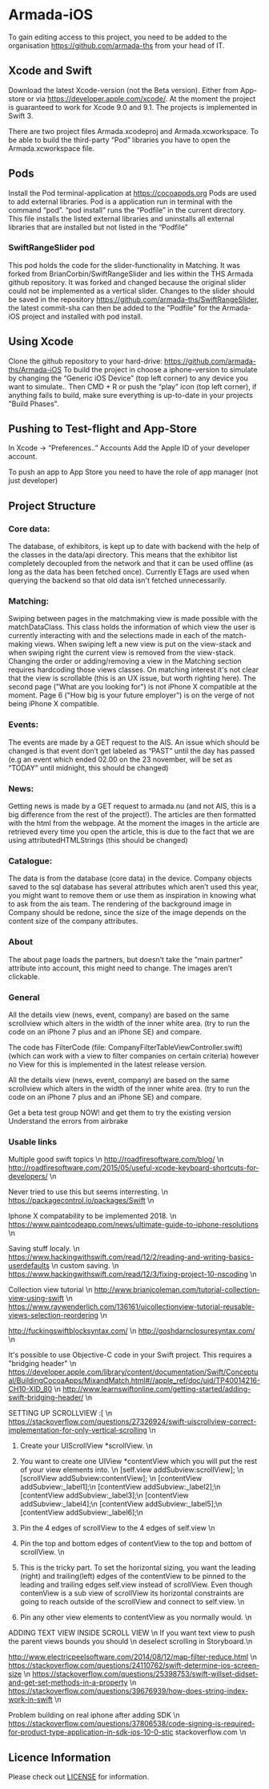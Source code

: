 # Armada-iOS
To gain editing access to this project, you need to be added to the organisation https://github.com/armada-ths from your head of IT. 

## Xcode and Swift
Download the latest Xcode-version (not the Beta version). Either from App-store or via https://developer.apple.com/xcode/. At the moment the project is guaranteed to work for Xcode 9.0 and 9.1. The projects is implemented in Swift 3.  

There are two project files Armada.xcodeproj and Armada.xcworkspace. To be able to build the third-party “Pod” libraries you have to open the Armada.xcworkspace file. 

## Pods
Install the Pod terminal-application at https://cocoapods.org
Pods are used to add external libraries. Pod is a application run in terminal with the command “pod”. “pod install” runs the “Podfile” in the current directory. This file installs the listed external libraries and uninstalls all external libraries that are installed but not listed in the “Podfile”  

### SwiftRangeSlider pod
This pod holds the code for the slider-functionality in Matching. It was forked from BrianCorbin/SwiftRangeSlider and lies within the THS Armada github repository. It was forked and changed because the original slider could not be implemented as a vertical slider. Changes to the slider should be saved in the repository https://github.com/armada-ths/SwiftRangeSlider, the latest commit-sha can then be added to the "Podfile" for the Armada-iOS project and installed with pod install. 

## Using Xcode 
Clone the github repository to your hard-drive: https://github.com/armada-ths/Armada-iOS 
To build the project in choose a iphone-version to simulate by changing the “Generic iOS Device” (top left corner) to any device you want to simulate.. Then CMD + R or push the “play” icon (top left corner), if anything fails to build, make sure everything is up-to-date in your projects "Build Phases".

## Pushing to Test-flight and App-Store
In Xcode -> “Preferences..” 
Accounts
Add the Apple ID of your developer account.

To push an  app to App Store you need to have the role of app manager (not just developer)



## Project Structure
### Core data:
The database, of exhibitors, is kept up to date with backend with the help of the classes in the data/api directory. This means that the exhibitor list completely decoupled from the network and that it can be used offline (as long as the data has been fetched once). Currently ETags are used when querying the backend so that old data isn't fetched unnecessarily.
### Matching:
Swiping between pages in the matchmaking view is made possible with the matchDataClass. This class holds the information of which view the user is currently interacting with and the selections made in each of the match-making views. When swiping left a new view is put on the view-stack and when swiping right the current view is removed from the view-stack. Changing the order or adding/removing a view in the Matching section requires hardcoding those views classes. On matching interest it's not clear that the view is scrollable (this is an UX issue, but worth righting here). The second page ("What are you looking for") is not iPhone X compatible at the moment. Page 6 ("How big is your future employer") is on the verge of not being iPhone X compatible.


### Events: 
The events are made by a GET request to the AIS. An issue which should be changed is that event don’t get labeled as “PAST” until the day has passed (e.g an event which ended 02.00 on the 23 november, will be set as “TODAY” until midnight, this should be changed)
### News: 
Getting news is made by a GET request to armada.nu (and not AIS, this is a big difference from the rest of the project!). The articles are then formatted with the html from the webpage. At the moment the images in the article are retrieved every time you open the article, this is due to the fact that we are using attributedHTMLStrings (this should be changed)
### Catalogue: 
The data is from the database (core data) in the device. Company objects saved to the sql database has several attributes which aren’t used this year, you might want to remove them or use them as inspiration in knowing what to ask from the ais team. The rendering of the background image in Company should be redone, since the size of the image depends on the content size of the company attributes.
### About
The about page loads the partners, but doesn’t take the ”main partner” attribute into account, this might need to change. The images aren’t clickable.

### General
All the details view (news, event, company) are based on the same scrollview which alters in the width of the inner white area. (try to run the code on an iPhone 7 plus and an iPhone SE) and compare.

The code has FilterCode (file: CompanyFilterTableViewController.swift) (which can work with a view to filter companies on certain criteria) however no View for this is implemented in the latest release version.

All the details view (news, event, company) are based on the same scrollview which alters in the width of the inner white area. (try to run the code on an iPhone 7 plus and an iPhone SE) and compare.

Get a beta test group NOW! and get them to try the existing version
Understand the errors from airbrake

### Usable links
Multiple good swift topics \n
http://roadfiresoftware.com/blog/ \n
http://roadfiresoftware.com/2015/05/useful-xcode-keyboard-shortcuts-for-developers/ \n

Never tried to use this but seems interresting. \n
https://packagecontrol.io/packages/Swift \n

Iphone X compatability to be implemented 2018. \n
https://www.paintcodeapp.com/news/ultimate-guide-to-iphone-resolutions \n

Saving stuff localy. \n
https://www.hackingwithswift.com/read/12/2/reading-and-writing-basics-userdefaults  \n
custom saving. \n
https://www.hackingwithswift.com/read/12/3/fixing-project-10-nscoding \n

Collection view tutorial \n
http://www.brianjcoleman.com/tutorial-collection-view-using-swift \n
https://www.raywenderlich.com/136161/uicollectionview-tutorial-reusable-views-selection-reordering \n

http://fuckingswiftblocksyntax.com/ \n
http://goshdarnclosuresyntax.com/ \n

It's possible to use Objective-C code in your Swift project. This requires a "bridging header" \n
https://developer.apple.com/library/content/documentation/Swift/Conceptual/BuildingCocoaApps/MixandMatch.html#//apple_ref/doc/uid/TP40014216-CH10-XID_80 \n
http://www.learnswiftonline.com/getting-started/adding-swift-bridging-header/ \n

SETTING UP SCROLLVIEW :[ \n
https://stackoverflow.com/questions/27326924/swift-uiscrollview-correct-implementation-for-only-vertical-scrolling \n

1. Create your UIScrollView *scrollView. \n

2. You want to create one UIView *contentView which you will put the rest of your view elements into. \n
    [self.view addSubview:scrollView]; \n
    [scrollView addSubview:contentView]; \n
    [contentView addSubview:_label1];\n
    [contentView addSubview:_label2];\n
    [contentView addSubview:_label3];\n
    [contentView addSubview:_label4];\n
    [contentView addSubview:_label5];\n
    [contentView addSubview:_label6];\n

3. Pin the 4 edges of scrollView to the 4 edges of self.view \n

4. Pin the top and bottom edges of contentView to the top and bottom of scrollView. \n

5. This is the tricky part. To set the horizontal sizing, you want the leading (right) and trailing(left) edges of the contentView to be pinned to the leading and trailing edges self.view instead of scrollView. Even though contenView is a sub view of scrollView its horizontal constraints are going to reach outside of the scrollView and connect to self.view. \n

6. Pin any other view elements to contentView as you normally would. \n

ADDING TEXT VIEW INSIDE SCROLL VIEW \n
    If you want text view to push the parent views bounds you should \n
    deselect scrolling in Storyboard.\n

http://www.electricpeelsoftware.com/2014/08/12/map-filter-reduce.html \n
https://stackoverflow.com/questions/24110762/swift-determine-ios-screen-size \n
https://stackoverflow.com/questions/25398753/swift-willset-didset-and-get-set-methods-in-a-property \n
https://stackoverflow.com/questions/39676939/how-does-string-index-work-in-swift \n

Problem building on real iphone after adding SDK \n
https://stackoverflow.com/questions/37806538/code-signing-is-required-for-product-type-application-in-sdk-ios-10-0-stic
stackoverflow.com \n

## Licence Information 
Please check out [LICENSE](LICENSE) for information. 
